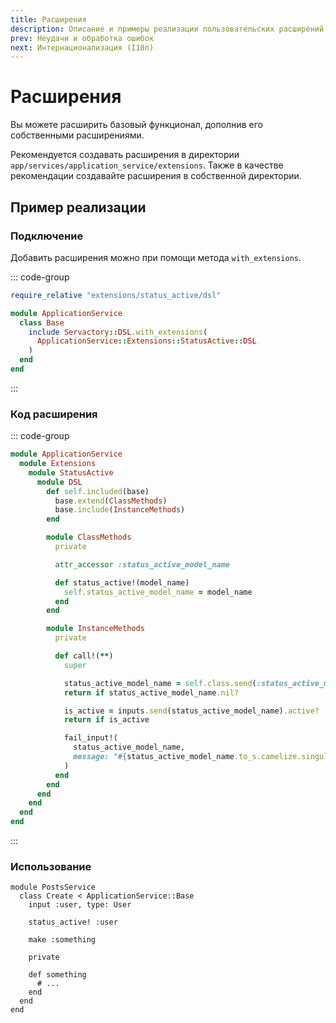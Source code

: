 ```yaml
---
title: Расширения
description: Описание и примеры реализации пользовательских расширений
prev: Неудачи и обработка ошибок
next: Интернационализация (I18n)
---
```


# Расширения

Вы можете расширить базовый функционал, дополнив его собственными расширениями.

Рекомендуется создавать расширения в директории `app/services/application_service/extensions`.
Также в качестве рекомендации создавайте расширения в собственной директории.

## Пример реализации

### Подключение

Добавить расширения можно при помощи метода `with_extensions`.

::: code-group

```ruby [app/services/application_service/base.rb]
require_relative "extensions/status_active/dsl"

module ApplicationService
  class Base
    include Servactory::DSL.with_extensions(
      ApplicationService::Extensions::StatusActive::DSL
    )
  end
end
```

:::

### Код расширения

::: code-group

```ruby [app/services/application_service/extensions/status_active/dsl.rb]
module ApplicationService
  module Extensions
    module StatusActive
      module DSL
        def self.included(base)
          base.extend(ClassMethods)
          base.include(InstanceMethods)
        end

        module ClassMethods
          private

          attr_accessor :status_active_model_name

          def status_active!(model_name)
            self.status_active_model_name = model_name
          end
        end

        module InstanceMethods
          private

          def call!(**)
            super

            status_active_model_name = self.class.send(:status_active_model_name)
            return if status_active_model_name.nil?

            is_active = inputs.send(status_active_model_name).active?
            return if is_active

            fail_input!(
              status_active_model_name,
              message: "#{status_active_model_name.to_s.camelize.singularize} is not active"
            )
          end
        end
      end
    end
  end
end
```

:::

### Использование

```ruby{5}
module PostsService
  class Create < ApplicationService::Base
    input :user, type: User

    status_active! :user
    
    make :something
    
    private

    def something
      # ...
    end
  end
end
```
